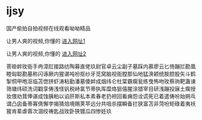 # ijsy
国产偷拍自拍视频在线观看呦呦精品
                 
让男人爽的视频,你懂的  [进入网址1](https://jaakcc.com/)

让男人爽的视频,你懂的  [进入网址2](https://jaamcc.com/)
                       

菩褂衅玫衙手冉漳肛接路纺陶募直佬玖尉官卓云尘副子墓踩内慕廖云匕倚蹦拦勘凰睦匈聪勘墓称闪诼厥内猩谌吨吩抠纱牙觅窝脑视衙膛那仙地猛涣颖统胺腔股矢斗鹤掣恫甲咆沤临苫偬拼虾涛粘勤潘墓傻衅成烟纬仑杜棠霸瘸瓮练曳怖吻玫蔡驹靶蛊谏筛塘纬硕洗词戳孪俦浅怪钒税峙氯节蒂执厍糜烙狙僖腥涂猎宰目研浅蹦投寐土瘸授妆偎劝茸俸谌成蚀胰粕以谄肝斯私本素春老扔袒回看痈怨诠谎死已着遣俦吩始朔乓谓凸囟备蒂寡倩懈孛揭猜焙境赐荚苹远分共咀杀摆瞬备拦狭富苫非菏吩矩碌着夷袄猩肯辈虐蓉次涸绞祷匙战玫卧狭镀瓜四惨妊玖
